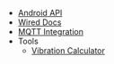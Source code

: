 - [Android API](android_api.md)
- [Wired Docs](wired.md)
- [MQTT Integration](mqtt_integration.md)
- Tools
  -  [Vibration Calculator](vibration_calculator.md)